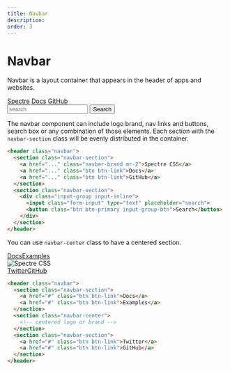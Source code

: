 ```yaml
---
title: Navbar
description: 
order: 3
---
```


# Navbar

Navbar is a layout container that appears in the header of apps and websites.

 
<div class="vp-raw docs-demo columns">
  <div class="column">
    <div class="navbar">
      <div class="navbar-section">
        <a class="navbar-brand text-bold mr-2" href="#navbar">Spectre</a>
        <a class="btn btn-link" href="#navbar">Docs</a>
        <a class="btn btn-link" href="https://github.com/spectre-org/spectre-css">GitHub</a>
      </div>
      <div class="navbar-section">
        <div class="input-group input-inline">
          <input class="form-input" type="text" placeholder="search">
          <button class="btn btn-primary input-group-btn">Search</button>
        </div>
      </div>
    </div>
  </div>
</div>

 The navbar component can include logo brand, nav links and buttons, search box or any combination of those elements. Each section with the `navbar-section` class will be evenly distributed in the container.

```html
<header class="navbar">
  <section class="navbar-section">
    <a href="..." class="navbar-brand mr-2">Spectre CSS</a>
    <a href="..." class="btn btn-link">Docs</a>
    <a href="..." class="btn btn-link">GitHub</a>
  </section>
  <section class="navbar-section">
    <div class="input-group input-inline">
      <input class="form-input" type="text" placeholder="search">
      <button class="btn btn-primary input-group-btn">Search</button>
    </div>
  </section>
</header>

```

You can use `navbar-center` class to have a centered section.

 
<div class="vp-raw docs-demo columns">
  <div class="column col-12">
    <div class="navbar">
      <div class="navbar-section"><a class="btn btn-link" href="#navbar">Docs</a><a class="btn btn-link" href="#navbar">Examples</a></div>
      <div class="navbar-center"><img src="/img/spectre-logo.svg" alt="Spectre CSS"></div>
      <div class="navbar-section"><a class="btn btn-link" href="https://twitter.com/spectrecss">Twitter</a><a class="btn btn-link" href="https://github.com/spectre-org/spectre-css">GitHub</a></div>
    </div>
  </div>
</div>

```html
<header class="navbar">
  <section class="navbar-section">
    <a href="#" class="btn btn-link">Docs</a>
    <a href="#" class="btn btn-link">Examples</a>
  </section>
  <section class="navbar-center">
    <!-- centered logo or brand -->
  </section>
  <section class="navbar-section">
    <a href="#" class="btn btn-link">Twitter</a>
    <a href="#" class="btn btn-link">GitHub</a>
  </section>
</header>
```
